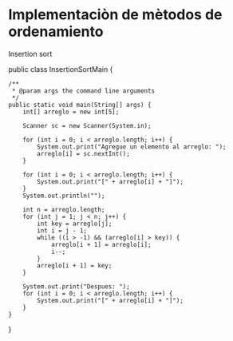 # Implementaciòn de mètodos de ordenamiento
Insertion sort

public class InsertionSortMain {

    /**
     * @param args the command line arguments
     */
    public static void main(String[] args) {
        int[] arreglo = new int[5];

        Scanner sc = new Scanner(System.in);

        for (int i = 0; i < arreglo.length; i++) {
            System.out.print("Agregue un elemento al arreglo: ");
            arreglo[i] = sc.nextInt();
        }
        
        for (int i = 0; i < arreglo.length; i++) {
            System.out.print("[" + arreglo[i] + "]");
        }
        System.out.println("");

        int n = arreglo.length;
        for (int j = 1; j < n; j++) {
            int key = arreglo[j];
            int i = j - 1;
            while ((i > -1) && (arreglo[i] > key)) {
                arreglo[i + 1] = arreglo[i];
                i--;
            }
            arreglo[i + 1] = key;
        }
        
        System.out.print("Despues: ");
        for (int i = 0; i < arreglo.length; i++) {
            System.out.print("[" + arreglo[i] + "]");
        }
    }
}
